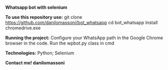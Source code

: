 **Whatsapp bot with selenium**

**To use this repository use:**
git clone https://github.com/danilomassoni/bot_whatsapp
cd bot_whatsapp
Install chromedrive.exe

**Running the project:**
Configure your WhatsApp path in the Google Chrome browser in the code.
Run the wpbot.py class in cmd

**Technologies:**
Python;
Selenium

**Contact me! danilomassoni**
